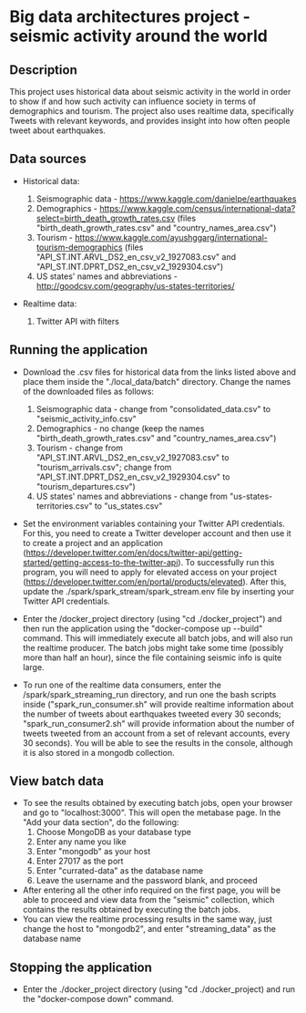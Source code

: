 # Big data architectures project - seismic activity around the world

## Description
This project uses historical data about seismic activity in the world in order to show if and how such activity can influence society in terms of demographics and tourism. The project also uses realtime data, specifically Tweets with relevant keywords, and provides insight into how often people tweet about earthquakes.

## Data sources
- Historical data:
  1. Seismographic data - https://www.kaggle.com/danielpe/earthquakes
  2. Demographics - https://www.kaggle.com/census/international-data?select=birth_death_growth_rates.csv (files "birth_death_growth_rates.csv" and "country_names_area.csv")
  3. Tourism - https://www.kaggle.com/ayushggarg/international-tourism-demographics (files "API_ST.INT.ARVL_DS2_en_csv_v2_1927083.csv" and "API_ST.INT.DPRT_DS2_en_csv_v2_1929304.csv")
  4. US states' names and abbreviations - http://goodcsv.com/geography/us-states-territories/

- Realtime data:
  1. Twitter API with filters

## Running the application
- Download the .csv files for historical data from the links listed above and place them inside the "./local_data/batch" directory. Change the names of the downloaded files as follows:
  1. Seismographic data - change from "consolidated_data.csv" to "seismic_activity_info.csv"
  2. Demographics - no change (keep the names "birth_death_growth_rates.csv" and "country_names_area.csv")
  3. Tourism - change from "API_ST.INT.ARVL_DS2_en_csv_v2_1927083.csv" to "tourism_arrivals.csv"; change from "API_ST.INT.DPRT_DS2_en_csv_v2_1929304.csv" to "tourism_departures.csv")
  4. US states' names and abbreviations - change from "us-states-territories.csv" to "us_states.csv"

- Set the environment variables containing your Twitter API credentials. For this, you need to create a Twitter developer account and then use it to create a project and an application (https://developer.twitter.com/en/docs/twitter-api/getting-started/getting-access-to-the-twitter-api). To successfully run this program, you will need to apply for elevated access on your project (https://developer.twitter.com/en/portal/products/elevated). After this, update the ./spark/spark_stream/spark_stream.env file by inserting your Twitter API credentials.

- Enter the /docker_project directory (using "cd ./docker_project") and then run the application using the "docker-compose up --build" command. This will immediately execute all batch jobs, and will also run the realtime producer. The batch jobs might take some time (possibly more than half an hour), since the file containing seismic info is quite large.

- To run one of the realtime data consumers, enter the /spark/spark_streaming_run directory, and run one the bash scripts inside ("spark_run_consumer.sh" will provide realtime information about the number of tweets about earthquakes tweeted every 30 seconds; "spark_run_consumer2.sh" will provide information about the number of tweets tweeted from an account from a set of relevant accounts, every 30 seconds). You will be able to see the results in the console, although it is also stored in a mongodb collection.

## View batch data
- To see the results obtained by executing batch jobs, open your browser and go to "localhost:3000". This will open the metabase page. In the "Add your data section", do the following:
  1. Choose MongoDB as your database type
  2. Enter any name you like 
  3. Enter "mongodb" as your host
  4. Enter 27017 as the port
  5. Enter "currated-data" as the database name
  6. Leave the username and the password blank, and proceed
- After entering all the other info required on the first page, you will be able to proceed and view data from the "seismic" collection, which contains the results obtained by executing the batch jobs. 
- You can view the realtime processing results in the same way, just change the host to "mongodb2", and enter "streaming_data" as the database name

## Stopping the application
- Enter the ./docker_project directory (using "cd ./docker_project) and run the "docker-compose down" command.
